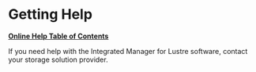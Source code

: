 # <a id="14.0"></a>Getting Help

[**Online Help Table of Contents**](IML_Help_TOC.md)

If you need help with the Integrated Manager for Lustre software, contact your storage solution provider.